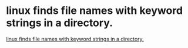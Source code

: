 # linux finds file names with keyword strings in a directory.
[linux finds file names with keyword strings in a directory.](https://aiwithcloud.com/2022/09/16/linux_finds_file_names_with_keyword_strings_in_a_directory/)